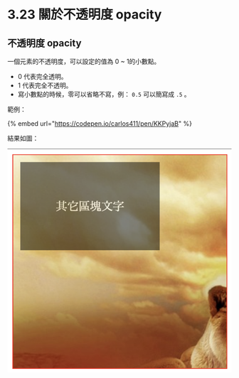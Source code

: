 # 3.23 關於不透明度 opacity

## 不透明度 opacity

一個元素的不透明度，可以設定的值為 0 ~ 1的小數點。

* 0 代表完全透明。
* 1 代表完全不透明。
* 寫小數點的時候，零可以省略不寫，例： `0.5` 可以簡寫成 `.5` 。

範例：

{% embed url="https://codepen.io/carlos411/pen/KKPyjaB" %}

結果如圖：

![opacity &#x4E0D;&#x900F;&#x660E;&#x5EA6;](../.gitbook/assets/opacity.png)

